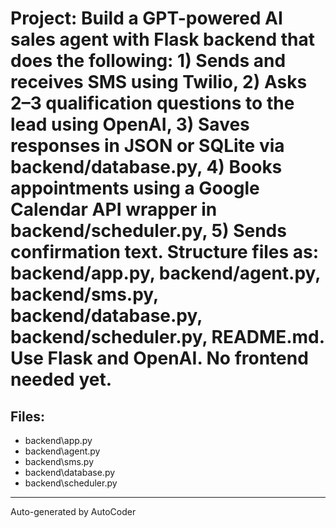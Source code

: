 # Project: Build a GPT-powered AI sales agent with Flask backend that does the following: 1) Sends and receives SMS using Twilio, 2) Asks 2–3 qualification questions to the lead using OpenAI, 3) Saves responses in JSON or SQLite via backend/database.py, 4) Books appointments using a Google Calendar API wrapper in backend/scheduler.py, 5) Sends confirmation text. Structure files as: backend/app.py, backend/agent.py, backend/sms.py, backend/database.py, backend/scheduler.py, README.md. Use Flask and OpenAI. No frontend needed yet.

## Files:
- backend\app.py
- backend\agent.py
- backend\sms.py
- backend\database.py
- backend\scheduler.py

---
Auto-generated by AutoCoder
